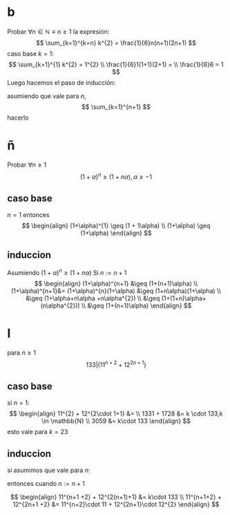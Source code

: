 # b
Probar $\forall n \in \mathbb{N} \equiv n \geq 1$ la expresión:
$$
\sum_{k=1}^{k=n} k^{2} = \frac{1}{6}n(n+1)(2n+1)
$$
caso base $k=1$:
$$
\sum_{k=1}^{1} k^{2} = 1^{2} \\
\frac{1}{6}1(1+1)(2+1) = \\
\frac{1}{6}6 = 1
$$
Luego hacemos el paso de inducción:

asumiendo que vale para $n$, 
$$
\sum_{k=1}^{n+1}
$$
hacerlo

# ñ
Probar $\forall n \geq 1$
$$
(1+\alpha)^{n} \geq (1 +n \alpha), \alpha \geq -1
$$
## caso base
$n=1$
entonces
$$
\begin{align}
(1+\alpha)^{1} \geq (1 + 1\alpha) \\
(1+\alpha) \geq (1+\alpha)
\end{align}
$$

## induccion
Asumiendo $(1+\alpha)^{n}\geq(1+n\alpha)$
Si $n := n+1$
$$
\begin{align}
(1+\alpha)^{n+1} &\geq (1+(n+1)\alpha)  \\
(1+\alpha)^{n+1}&= (1+\alpha)^{n}(1+\alpha) &\geq (1+n\alpha)(1+\alpha) \\
&\geq (1+\alpha+n\alpha +n\alpha^{2}) \\
&\geq (1+(1+n)\alpha+(n\alpha^{2})) \\
&\geq (1+(n+1)\alpha)
\end{align}
$$


# l
para $n\geq1$
$$
133 | (11^{n+2} + 12^{2n+1})
$$
## caso base
si $n=1$:
$$
\begin{align}
11^{2} + 12^{2\cdot 1+1} &= \\
1331 + 1728 &= k \cdot 133,k \in \mathbb{N} \\
3059 &= k\cdot 133 
\end{align}
$$
esto vale para $k=23$  
## induccion
si asumimos que vale para $n$:

entonces cuando $n := n+1$

$$
\begin{align}
11^{n+1 +2} + 12^{2(n+1)+1} &= k\cdot 133 \\
11^{n+1+2} + 12^{2n+1 +2} &= 11^{n+2}\cdot 11 + 12^{2n+1}\cdot 12^{2}
\end{align}
$$
